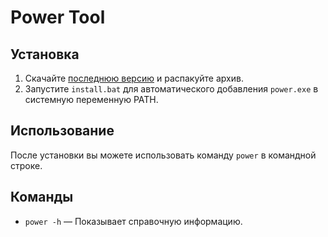 # Power Tool

## Установка

1. Скачайте [последнюю версию](https://github.com/ваш-репозиторий/releases) и распакуйте архив.
2. Запустите `install.bat` для автоматического добавления `power.exe` в системную переменную PATH.

## Использование

После установки вы можете использовать команду `power` в командной строке.

## Команды

- `power -h` — Показывает справочную информацию.
    